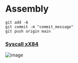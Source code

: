 # Assembly 

```git
git add -A
git commit -m "commit_message"
git push origin main
```
### [Syscall xX84](https://x86.syscall.sh)
![image](https://github.com/user-attachments/assets/8e92aa1e-f09b-45a8-a742-378398cd2525)
